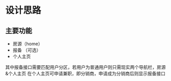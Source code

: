 # 设计思路


## 主要功能

- 房源（home）
- 报备 （可选）
- 个人主页

其中报备接口需要匹配用户分区，若用户为普通用户则只需现实两个导航栏，房源&个人主页
在个人主页可申请兼职，即分销商，申请成为分销商后则显示报备接口